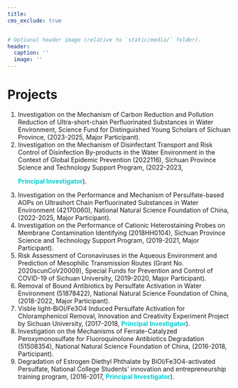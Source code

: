 ```yaml
---
title: 
cms_exclude: true


# Optional header image (relative to `static/media/` folder).
header:
  caption: ''
  image: ''
---
```


<b><h1>Projects</h1></b>
<ol>


<li>Investigation on the Mechanism of Carbon Reduction and Pollution Reduction of Ultra-short-chain Perfluorinated Substances in Water Environment, Science Fund for Distinguished Young Scholars of Sichuan Province, (2023-2025, Major Participant).</li>

<li>Investigation on the Mechanism of Disinfectant Transport and Risk Control of Disinfection By-products in the Water Environment in the Context of Global Epidemic Prevention (2022116), Sichuan Province Science and Technology Support Program, (2022-2023, <b><p style="color:darkturquoise; display:inline-block">Principal Investigator</p></b>).</li>

<li>Investigation on the Performance and Mechanism of Persulfate-based AOPs on Ultrashort Chain Perfluorinated Substances in Water Environment (42170060), National Natural Science Foundation of China, (2022-2025, Major Participant).</li>

<li>Investigation on the Performance of Cationic Heterostaining Probes on Membrane Contamination Identifying (2018HH0104), Sichuan Province Science and Technology Support Program, (2019-2021, Major Participant).</li>

<li>Risk Assessment of Coronaviruses in the Aqueous Environment and Prediction of Mesophilic Transmission Routes (Grant No. 2020scunCoV20009), Special Funds for Prevention and Control of COVID-19 of Sichuan University, (2019-2020, Major Participant).</li>

<li>Removal of Bound Antibiotics by Persulfate Activation in Water Environment (51878422), National Natural Science Foundation of China, (2018-2022, Major Participant).</li>

<li>Visble light-BiOI/Fe3O4 Induced Persulfate Activation for Chloramphenicol Removal, Innovation and Creativity Experiment Project by Sichuan University, (2017-2018, <b><p style="color:darkturquoise; display:inline">Principal Investigator</p></b>).</li>

<li>Investigation on the Mechanisms of Ferrate-Catalyzed Peroxymonosulfate for Fluoroquinolone Antibiotics Degradation (51508354), National Natural Science Foundation of China, (2016-2018, Participant).</li>
<li>Degradation of Estrogen Diethyl Phthalate by BiOI/Fe3O4-activated Persulfate, National College Students' innovation and entrepreneurship training program, (2016-2017, <b><p style="color:darkturquoise; display:inline">Principal Investigator</p></b>).</li>

</ol>
